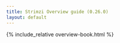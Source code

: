 ```yaml
---
title: Strimzi Overview guide (0.26.0)
layout: default
---
```


{% include_relative overview-book.html %}

